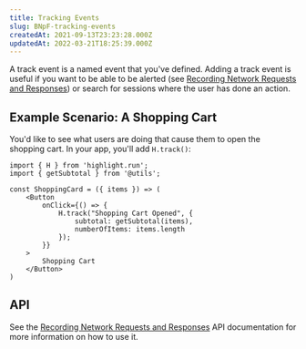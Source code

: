 ```yaml
---
title: Tracking Events
slug: BNpF-tracking-events
createdAt: 2021-09-13T23:23:28.000Z
updatedAt: 2022-03-21T18:25:39.000Z
---
```


A track event is a named event that you've defined. Adding a track event is useful if you want to be able to be alerted (see [Recording Network Requests and Responses](/product-features/alerts)) or search for sessions where the user has done an action.

## Example Scenario: A Shopping Cart

You'd like to see what users are doing that cause them to open the shopping cart. In your app, you'll add `H.track()`:

```none
import { H } from 'highlight.run';
import { getSubtotal } from '@utils';

const ShoppingCard = ({ items }) => (
    <Button
        onClick={() => {
            H.track("Shopping Cart Opened", {
                subtotal: getSubtotal(items),
                numberOfItems: items.length
            });
        }}
    >
        Shopping Cart
    </Button>
)
```

## API

See the [Recording Network Requests and Responses](/api/client/h-track) API documentation for more information on how to use it.
